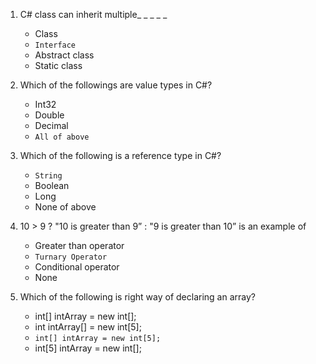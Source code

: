 1. C# class can inherit multiple_ _ _ _ _ 

    - Class
    - `Interface`
    - Abstract class
    - Static class

2. Which of the followings are value types in C#?

    - Int32
    - Double
    - Decimal
    - `All of above`

3. Which of the following is a reference type in C#?

    - `String`
    - Boolean
    - Long
    - None of above

4. 10 > 9 ? "10 is greater than 9” : "9 is greater than 10” is an example of

    - Greater than operator
    - `Turnary Operator`
    - Conditional operator
    - None
    
5. Which of the following is right way of declaring an array?

    - int[] intArray = new int[];
    - int intArray[] = new int[5];
    - `int[] intArray = new int[5];`
    - int[5] intArray = new int[];
